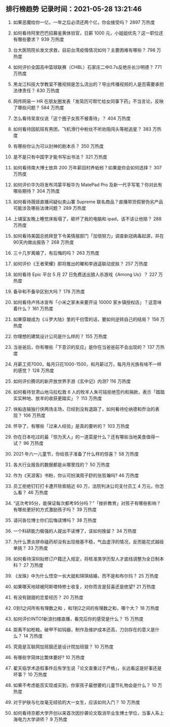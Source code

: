 
## 排行榜趋势 记录时间：2021-05-28 13:21:46
  
  1. 如果恶魔给你一亿，一年之后必须还两个亿，你会接受吗？ 2897 万热度
    
  2. 如何看待阿里巴巴招募鉴黄体验官，日薪 1000 元，小姐姐优先？这一职位还有哪些要求？ 939 万热度
    
  3. 台大医院院长发文求救，目前台湾疫情情况如何？主要困难有哪些？ 798 万热度
    
  4. 如何评价全国高中篮球联赛（CHBL）石家庄二中0.7s反绝杀长沙明德？ 771 万热度
    
  5. 黑龙江科技大学教室不雅视频是怎么流出的？导出传播视频的人是否需要承担法律责任？ 630 万热度
    
  6. 网传网易一 HR 在朋友圈发表「发简历可帮忙给女同事下药」不当言论，反映了哪些问题？ 584 万热度
    
  7. 怎么看待吴宣仪说「这个圈子女孩不被善待」？ 404 万热度
    
  8. 如何看待因航班有男团，飞机滑行中粉丝不听劝阻闯头等舱追星？ 383 万热度
    
  9. 有哪些你认为可以封神的剧本杀？ 350 万热度
    
  10. 是不是只有中国字才能书写出书法？ 321 万热度
    
  11. 如何看待南大博士放弃 200 万年薪回村养蚯蚓？如果是你会如何选择？ 307 万热度
    
  12. 如何评价华为将发布鸿蒙平板华为 MatePad Pro 及新一代手写笔？你对此有哪些期待？ 304 万热度
    
  13. 如何看待薇娅直播间疑似卖山寨 Supreme 联名商品？直播带货假冒伪劣产品可能涉及哪些法律问题？ 289 万热度
    
  14. 上铺室友晚上睡觉床板塌了，砸坏了我的电脑和 ipad，该不该让他赔？ 288 万热度
    
  15. 如何看待美国总统拜登下令美情报部门「加倍努力」调查新冠病毒起源，并在90天内做出报告？ 268 万热度
    
  16. 三十几岁离婚了，有后悔的吗？ 263 万热度
    
  17. 如何评价《王者荣耀》即将推出的曜和李逍遥联动皮肤？ 257 万热度
    
  18. 如何看待 Epic 平台 5 月 27 日免费送出狼人杀游戏《Among Us》？ 227 万热度
    
  19. 备孕和不备孕区别大吗？ 178 万热度
    
  20. 如何看待卢伟冰宣布「小米之家未来要开设 10000 家乡镇授权店」？这意味着什么？ 161 万热度
    
  21. 如果穿越成为《斗罗大陆》里的千仞雪的话，要如何逆转自己的结局？ 156 万热度
    
  22. 你理想的建筑设计公司是什么样的？ 155 万热度
    
  23. 当爸爸后，你有哪些「下意识的反应」是你在当爸爸前不会出现的？ 137 万热度
    
  24. 月薪工资7000，每月只花1000-1500，和月薪过万，每月月光族有啥不一样的感觉？ 128 万热度
    
  25. 如何评价腾讯的新开放世界手游《玄中记》内测? 116 万热度
    
  26. 如何看待甘肃山地马拉松救 6 人的牧羊人朱可铭拒绝签约和捐款，表示「踏踏实实种地、放羊的收获更踏实」？ 113 万热度
    
  27. 快船连输独行侠两场主场，已经到没有退路了，如何看待伦纳德和乔治的表现？ 106 万热度
    
  28. 怀孕了，有哪些「过来人经验」是真的要听的？ 103 万热度
    
  29. 你在日本吃过的最「惊为天人」的一道菜是什么？还有哪些当地美食值得一试？ 96 万热度
    
  30. 2021 年六一儿童节，你给孩子准备了什么样的惊喜？ 58 万热度
    
  31. 各大行业报告的数据都是从哪里找的？ 50 万热度
    
  32. 作为《天涯客》书粉，你认可扮演周子舒的张哲瀚吗? 46 万热度
    
  33. 员工拒绝钉钉打卡遭开除索赔近 60 万，法院判决公司支付员工 4 万元，你怎么看？ 46 万热度
    
  34. “这次考95分，能保证每次都考95分吗？”「挫折教育」对孩子有哪些影响？有哪些更好的方式激励孩子吗？ 39 万热度
    
  35. 请问各位博士你们后悔读博吗？ 38 万热度
    
  36. 一个科研能力极强的人提出不读博了，该如何挽留？ 34 万热度
    
  37. 为什么萧炎拼命磕药却没有出现根基不稳，气血虚浮的情况，反而能花式越级单挑？ 33 万热度
    
  38. 如何看待深圳拟修订户籍迁入规定，将核准类学历型人才底线调整为全日制本科？ 27 万热度
    
  39. 《龙珠》中为什么悟空一长大就和琪琪结婚，而不是和布尔玛？ 25 万热度
    
  40. 如果哪天地球被阿斯塔特修士收复，对你而言是狂喜还是绝望? 21 万热度
    
  41. 有没有甜甜的恋爱经历？ 20 万热度
    
  42. 0到1之间所有有理数之和 ，和1到2之间的有理数之和，哪个大？ 18 万热度
    
  43. 如何评价INTO1新浪扫楼直播，看完后你的感受是什么？ 15 万热度
    
  44. 距离不如枪戟，破甲不如钝器，制作及维护成本还高，刀剑存在的意义是什么？ 14 万热度
    
  45. 究竟是互联网加班狠还是设计院加班狠？ 10 万热度
    
  46. 有哪些字简体比繁体要好? 10 万热度
    
  47. 翟天临学术造假事件后有学生说「论文查重过于严格」，长远看这是好事还是坏事？ 10 万热度
    
  48. 如果不考虑能否实现或买到，你家孩子最想要的儿童节礼物会是什么？ 10 万热度
    
  49. 对于护肤与化妆毫无经验的大一女生，应该如何入门？ 10 万热度
    
  50. 如何看待京都大学开创以来首次因抄袭论文取消毕业生博士学位，当事人系上海电力大学讲师？ 9 万热度
    